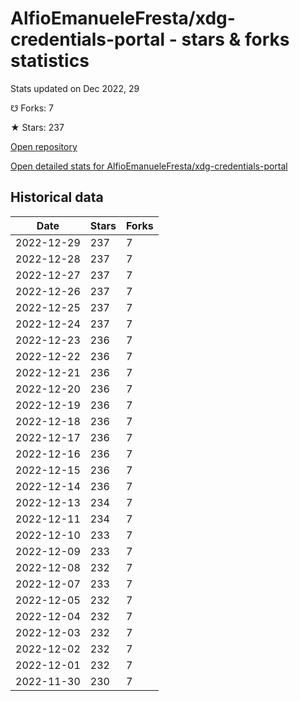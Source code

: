 # AlfioEmanueleFresta/xdg-credentials-portal - stars & forks statistics

Stats updated on Dec 2022, 29

☋ Forks: 7

★ Stars: 237

[Open repository](https://github.com/AlfioEmanueleFresta/xdg-credentials-portal)

[Open detailed stats for AlfioEmanueleFresta/xdg-credentials-portal](https://reviewgithub.com/rep/AlfioEmanueleFresta/xdg-credentials-portal)

## Historical data
| Date | Stars | Forks |
|------|-------|-------|
| 2022-12-29 | 237 | 7 | 
| 2022-12-28 | 237 | 7 | 
| 2022-12-27 | 237 | 7 | 
| 2022-12-26 | 237 | 7 | 
| 2022-12-25 | 237 | 7 | 
| 2022-12-24 | 237 | 7 | 
| 2022-12-23 | 236 | 7 | 
| 2022-12-22 | 236 | 7 | 
| 2022-12-21 | 236 | 7 | 
| 2022-12-20 | 236 | 7 | 
| 2022-12-19 | 236 | 7 | 
| 2022-12-18 | 236 | 7 | 
| 2022-12-17 | 236 | 7 | 
| 2022-12-16 | 236 | 7 | 
| 2022-12-15 | 236 | 7 | 
| 2022-12-14 | 236 | 7 | 
| 2022-12-13 | 234 | 7 | 
| 2022-12-11 | 234 | 7 | 
| 2022-12-10 | 233 | 7 | 
| 2022-12-09 | 233 | 7 | 
| 2022-12-08 | 232 | 7 | 
| 2022-12-07 | 233 | 7 | 
| 2022-12-05 | 232 | 7 | 
| 2022-12-04 | 232 | 7 | 
| 2022-12-03 | 232 | 7 | 
| 2022-12-02 | 232 | 7 | 
| 2022-12-01 | 232 | 7 | 
| 2022-11-30 | 230 | 7 | 

